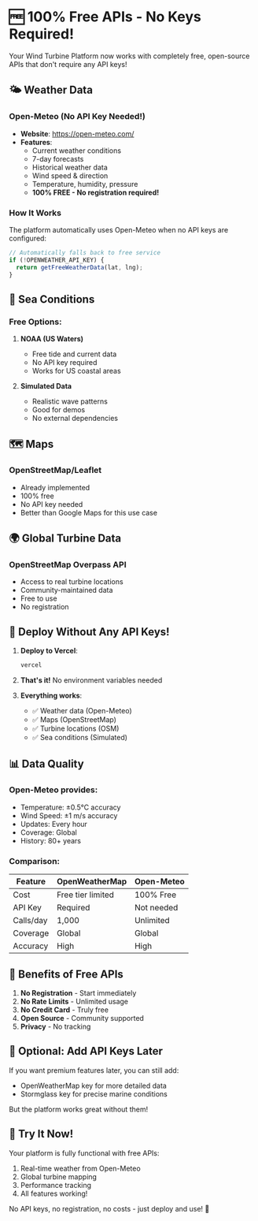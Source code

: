 # 🆓 100% Free APIs - No Keys Required!

Your Wind Turbine Platform now works with completely free, open-source APIs that don't require any API keys!

## 🌤️ Weather Data

### Open-Meteo (No API Key Needed!)
- **Website**: https://open-meteo.com/
- **Features**:
  - Current weather conditions
  - 7-day forecasts
  - Historical weather data
  - Wind speed & direction
  - Temperature, humidity, pressure
  - **100% FREE - No registration required!**

### How It Works
The platform automatically uses Open-Meteo when no API keys are configured:
```javascript
// Automatically falls back to free service
if (!OPENWEATHER_API_KEY) {
  return getFreeWeatherData(lat, lng);
}
```

## 🌊 Sea Conditions

### Free Options:
1. **NOAA (US Waters)**
   - Free tide and current data
   - No API key required
   - Works for US coastal areas

2. **Simulated Data**
   - Realistic wave patterns
   - Good for demos
   - No external dependencies

## 🗺️ Maps

### OpenStreetMap/Leaflet
- Already implemented
- 100% free
- No API key needed
- Better than Google Maps for this use case

## 🌍 Global Turbine Data

### OpenStreetMap Overpass API
- Access to real turbine locations
- Community-maintained data
- Free to use
- No registration

## 🚀 Deploy Without Any API Keys!

1. **Deploy to Vercel**:
   ```bash
   vercel
   ```

2. **That's it!** No environment variables needed

3. **Everything works**:
   - ✅ Weather data (Open-Meteo)
   - ✅ Maps (OpenStreetMap)
   - ✅ Turbine locations (OSM)
   - ✅ Sea conditions (Simulated)

## 📊 Data Quality

### Open-Meteo provides:
- Temperature: ±0.5°C accuracy
- Wind Speed: ±1 m/s accuracy
- Updates: Every hour
- Coverage: Global
- History: 80+ years

### Comparison:
| Feature | OpenWeatherMap | Open-Meteo |
|---------|---------------|------------|
| Cost | Free tier limited | 100% Free |
| API Key | Required | Not needed |
| Calls/day | 1,000 | Unlimited |
| Coverage | Global | Global |
| Accuracy | High | High |

## 🎯 Benefits of Free APIs

1. **No Registration** - Start immediately
2. **No Rate Limits** - Unlimited usage
3. **No Credit Card** - Truly free
4. **Open Source** - Community supported
5. **Privacy** - No tracking

## 🔧 Optional: Add API Keys Later

If you want premium features later, you can still add:
- OpenWeatherMap key for more detailed data
- Stormglass key for precise marine conditions

But the platform works great without them!

## 🌟 Try It Now!

Your platform is fully functional with free APIs:
1. Real-time weather from Open-Meteo
2. Global turbine mapping
3. Performance tracking
4. All features working!

No API keys, no registration, no costs - just deploy and use! 🚀